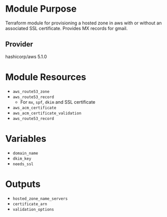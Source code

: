 # Module Purpose
Terraform module for provisioning a hosted zone in aws with or without an associated SSL certificate. Provides MX records for gmail.

## Provider
hashicorp/aws 5.1.0

# Module Resources
- `aws_route53_zone`
- `aws_route53_record`
  - For `mx`, `spf`, `dkim` and SSL certificate
- `aws_acm_certificate`
- `aws_acm_certificate_validation`
- `aws_route53_record`

# Variables
- `domain_name`
- `dkim_key`
- `needs_ssl`

# Outputs
- `hosted_zone_name_servers`
- `certificate_arn`
- `validation_options`